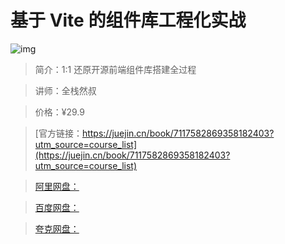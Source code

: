 # 基于 Vite 的组件库工程化实战

![img](../../assets/ee7e2673f0e24b74a218bc16851d2bf8~tplv-k3u1fbpfcp-no-mark:280:280:200:280.png)

> 简介：1:1 还原开源前端组件库搭建全过程

> 讲师：全栈然叔

> 价格：¥29.9

> [官方链接：https://juejin.cn/book/7117582869358182403?utm_source=course_list](https://juejin.cn/book/7117582869358182403?utm_source=course_list)

> [阿里网盘：]()

> [百度网盘：]()

> [夸克网盘：]()
